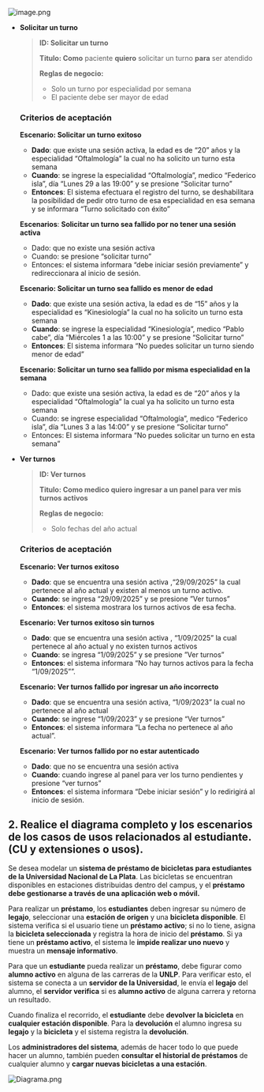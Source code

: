 ![image.png](attachment:c9d7ec60-1066-4af3-828b-7eb44f8e90ce:image.png)

- **Solicitar un turno**
    
    > **ID: Solicitar un turno**
    > 
    > 
    > **Titulo: Como** paciente **quiero** solicitar un turno **para** ser atendido
    > 
    > **Reglas de negocio:**
    > 
    > - Solo un turno por especialidad por semana
    > - El paciente debe ser mayor de edad
    
    ### **Criterios de aceptación**
    
    **Escenario: Solicitar un turno exitoso**
    
    - **Dado**: que existe una sesión activa, la edad es de “20” años y  la especialidad “Oftalmología” la cual no ha solicito un turno esta semana
    - **Cuando**: se ingrese  la especialidad “Oftalmología”, medico “Federico isla”, día “Lunes 29 a las 19:00” y se presione “Solicitar turno”
    - **Entonces**:  El sistema efectuara el registro del turno, se deshabilitara la posibilidad de pedir otro turno de esa especialidad en esa semana y se informara “Turno solicitado con éxito”
    
    **Escenarios**: **Solicitar un turno sea fallido por no tener una sesión activa**
    
    - Dado: que no existe una sesión activa
    - Cuando: se presione “solicitar turno”
    - Entonces: el sistema informara “debe iniciar sesión previamente” y redireccionara al inicio de sesión.
    
    **Escenario: Solicitar un turno sea fallido es menor de edad**
    
    - **Dado**: que existe una sesión activa, la edad es de “15” años y la especialidad es “Kinesiología” la cual no ha solicito un turno esta semana
    - **Cuando**: se ingrese la especialidad “Kinesiología”, medico “Pablo cabe”, día “Miércoles 1 a las 10:00” y se presione “Solicitar turno”
    - **Entonces**: El sistema informara “No puedes  solicitar un turno siendo menor de edad”
    
    **Escenario: Solicitar un turno sea fallido por misma especialidad en la semana**
    
    - Dado: que existe una sesión activa, la edad es de “20” años y  la especialidad “Oftalmología” la cual ya ha solicito un turno esta semana
    - Cuando: se ingrese especialidad “Oftalmología”, medico “Federico isla”, día “Lunes 3 a las 14:00” y se presione “Solicitar turno”
    - Entonces: El sistema informara “No puedes solicitar un turno en esta semana”
- **Ver turnos**
    
    > **ID: Ver turnos**
    > 
    > 
    > **Titulo: Como medico quiero ingresar a un panel para ver mis turnos activos** 
    > 
    > **Reglas de negocio:**
    > 
    > - Solo fechas del año actual
    
    ### **Criterios de aceptación**
    
    **Escenario: Ver turnos exitoso**
    
    - **Dado**: que se encuentra una sesión activa ,“29/09/2025” la cual pertenece al año actual y existen al menos un turno activo.
    - **Cuando**: se ingresa “29/09/2025” y se presione ”Ver turnos”
    - **Entonces**: el sistema mostrara los turnos activos de esa fecha.
    
    **Escenario: Ver turnos exitoso sin turnos**
    
    - **Dado**: que se encuentra una sesión activa ,  “1/09/2025” la cual pertenece al año actual y no existen turnos activos
    - **Cuando**: se ingresa “1/09/2025” y se presione ”Ver turnos”
    - **Entonces**: el sistema informara “No hay turnos activos para la fecha “1/09/2025””.
    
    **Escenario: Ver turnos fallido por ingresar un año incorrecto**
    
    - **Dado**: que se encuentra una sesión activa,  “1/09/2023” la cual no pertenece al año actual
    - **Cuando**: se ingrese “1/09/2023” y se presione “Ver turnos”
    - **Entonces**: el sistema informara “La fecha no pertenece al año actual”.
    
    **Escenario: Ver turnos fallido por no estar autenticado**
    
    - **Dado**: que no se encuentra una sesión activa
    - **Cuando**: cuando ingrese al panel para ver los turno pendientes y presione “ver turnos”
    - **Entonces**:  el sistema informara “Debe iniciar sesión” y lo redirigirá al inicio de sesión.

## 2. Realice el diagrama completo y los escenarios de los casos de usos relacionados al estudiante. (CU y extensiones o usos).

Se desea modelar un **sistema de préstamo de bicicletas para estudiantes de la Universidad Nacional de La Plata**. Las bicicletas se encuentran disponibles en estaciones distribuidas dentro del campus, y el **préstamo debe gestionarse a través de una aplicación web o móvil.**

Para realizar un **préstamo**, los **estudiantes** deben ingresar su número de **legajo**, seleccionar una **estación de origen** y una **bicicleta disponible**. El sistema verifica si el usuario tiene un **préstamo activo**; si no lo tiene, asigna la **bicicleta seleccionada** y registra la hora de inicio del **préstamo**. Si ya tiene un **préstamo activo**, el sistema le **impide realizar uno nuevo** y muestra un **mensaje informativo**.

Para que un **estudiante** pueda realizar un **préstamo**, debe figurar como **alumno activo** en alguna de las carreras de la **UNLP**. Para verificar esto, el sistema se conecta a un **servidor de la Universidad**, le envía el **legajo** del alumno, el **servidor verifica** si es **alumno activo** de alguna carrera y retorna un resultado.

Cuando finaliza el recorrido, el **estudiante** debe **devolver la bicicleta** en **cualquier estación disponible**. Para la **devolución** el alumno ingresa su **legajo** y la **bicicleta** y el sistema registra la **devolución**.

Los **administradores del sistema**, además de hacer todo lo que puede hacer un alumno, también pueden **consultar el historial de préstamos** de cualquier alumno y **cargar nuevas bicicletas a una estación**.

![Diagrama.png](attachment:da703c45-cec6-453e-89ab-b99f16f071fd:Diagrama.png)